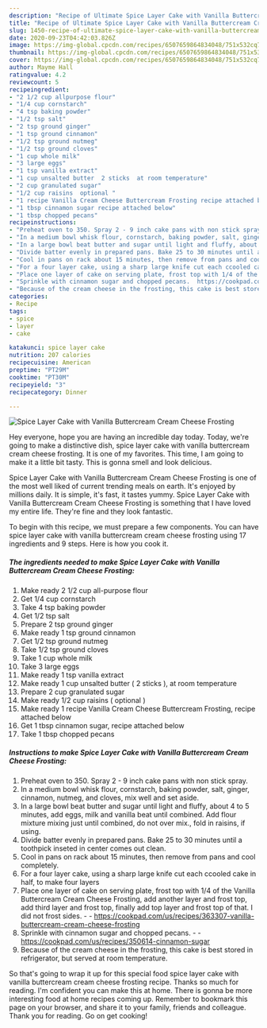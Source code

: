 ```yaml
---
description: "Recipe of Ultimate Spice Layer Cake with Vanilla Buttercream Cream Cheese Frosting"
title: "Recipe of Ultimate Spice Layer Cake with Vanilla Buttercream Cream Cheese Frosting"
slug: 1450-recipe-of-ultimate-spice-layer-cake-with-vanilla-buttercream-cream-cheese-frosting
date: 2020-09-23T04:42:03.826Z
image: https://img-global.cpcdn.com/recipes/6507659864834048/751x532cq70/spice-layer-cake-with-vanilla-buttercream-cream-cheese-frosting-recipe-main-photo.jpg
thumbnail: https://img-global.cpcdn.com/recipes/6507659864834048/751x532cq70/spice-layer-cake-with-vanilla-buttercream-cream-cheese-frosting-recipe-main-photo.jpg
cover: https://img-global.cpcdn.com/recipes/6507659864834048/751x532cq70/spice-layer-cake-with-vanilla-buttercream-cream-cheese-frosting-recipe-main-photo.jpg
author: Mayme Hall
ratingvalue: 4.2
reviewcount: 5
recipeingredient:
- "2 1/2 cup allpurpose flour"
- "1/4 cup cornstarch"
- "4 tsp baking powder"
- "1/2 tsp salt"
- "2 tsp ground ginger"
- "1 tsp ground cinnamon"
- "1/2 tsp ground nutmeg"
- "1/2 tsp ground cloves"
- "1 cup whole milk"
- "3 large eggs"
- "1 tsp vanilla extract"
- "1 cup unsalted butter  2 sticks  at room temperature"
- "2 cup granulated sugar"
- "1/2 cup raisins  optional "
- "1 recipe Vanilla Cream Cheese Buttercream Frosting recipe attached below"
- "1 tbsp cinnamon sugar recipe attached below"
- "1 tbsp chopped pecans"
recipeinstructions:
- "Preheat oven to 350. Spray 2 - 9 inch cake pans with non stick spray."
- "In a medium bowl whisk flour, cornstarch, baking powder, salt, ginger, cinnamon, nutmeg, and cloves,  mix well and set aside."
- "In a large bowl beat butter and sugar until light and fluffy, about 4 to 5 minutes, add eggs, milk and vanilla beat until combined. Add flour mixture mixing just until combined, do not over mix., fold in raisins, if using."
- "Divide batter evenly in prepared pans. Bake 25 to 30 minutes until a toothpick inseted in center comes out clean."
- "Cool in pans on rack about 15 minutes, then remove from pans and cool completely."
- "For a four layer cake, using a sharp large knife cut each ccooled cake in half, to make four layers"
- "Place one layer of cake on serving plate, frost top with 1/4 of the Vanilla Buttercream Cream Cheese Frosting, add another layer and frost top, add third layer and frost top, finally add top layer and frost top of that. I did not frost sides.  https://cookpad.com/us/recipes/363307-vanilla-buttercream-cream-cheese-frosting"
- "Sprinkle with cinnamon sugar and chopped pecans.  https://cookpad.com/us/recipes/350614-cinnamon-sugar"
- "Because of the cream cheese in the frosting, this cake is best stored in refrigerator, but served at room temperature."
categories:
- Recipe
tags:
- spice
- layer
- cake

katakunci: spice layer cake 
nutrition: 207 calories
recipecuisine: American
preptime: "PT29M"
cooktime: "PT30M"
recipeyield: "3"
recipecategory: Dinner

---
```



![Spice Layer Cake with Vanilla Buttercream Cream Cheese Frosting](https://img-global.cpcdn.com/recipes/6507659864834048/751x532cq70/spice-layer-cake-with-vanilla-buttercream-cream-cheese-frosting-recipe-main-photo.jpg)

Hey everyone, hope you are having an incredible day today. Today, we're going to make a distinctive dish, spice layer cake with vanilla buttercream cream cheese frosting. It is one of my favorites. This time, I am going to make it a little bit tasty. This is gonna smell and look delicious.

Spice Layer Cake with Vanilla Buttercream Cream Cheese Frosting is one of the most well liked of current trending meals on earth. It's enjoyed by millions daily. It is simple, it's fast, it tastes yummy. Spice Layer Cake with Vanilla Buttercream Cream Cheese Frosting is something that I have loved my entire life. They're fine and they look fantastic.




To begin with this recipe, we must prepare a few components. You can have spice layer cake with vanilla buttercream cream cheese frosting using 17 ingredients and 9 steps. Here is how you cook it.

<!--inarticleads1-->

##### The ingredients needed to make Spice Layer Cake with Vanilla Buttercream Cream Cheese Frosting:

1. Make ready 2 1/2 cup all-purpose flour
1. Get 1/4 cup cornstarch
1. Take 4 tsp baking powder
1. Get 1/2 tsp salt
1. Prepare 2 tsp ground ginger
1. Make ready 1 tsp ground cinnamon
1. Get 1/2 tsp ground nutmeg
1. Take 1/2 tsp ground cloves
1. Take 1 cup whole milk
1. Take 3 large eggs
1. Make ready 1 tsp vanilla extract
1. Make ready 1 cup unsalted butter ( 2 sticks ), at room temperature
1. Prepare 2 cup granulated sugar
1. Make ready 1/2 cup raisins ( optional )
1. Make ready 1 recipe Vanilla Cream Cheese Buttercream Frosting, recipe attached below
1. Get 1 tbsp cinnamon sugar, recipe attached below
1. Take 1 tbsp chopped pecans




<!--inarticleads2-->

##### Instructions to make Spice Layer Cake with Vanilla Buttercream Cream Cheese Frosting:

1. Preheat oven to 350. Spray 2 - 9 inch cake pans with non stick spray.
1. In a medium bowl whisk flour, cornstarch, baking powder, salt, ginger, cinnamon, nutmeg, and cloves,  mix well and set aside.
1. In a large bowl beat butter and sugar until light and fluffy, about 4 to 5 minutes, add eggs, milk and vanilla beat until combined. Add flour mixture mixing just until combined, do not over mix., fold in raisins, if using.
1. Divide batter evenly in prepared pans. Bake 25 to 30 minutes until a toothpick inseted in center comes out clean.
1. Cool in pans on rack about 15 minutes, then remove from pans and cool completely.
1. For a four layer cake, using a sharp large knife cut each ccooled cake in half, to make four layers
1. Place one layer of cake on serving plate, frost top with 1/4 of the Vanilla Buttercream Cream Cheese Frosting, add another layer and frost top, add third layer and frost top, finally add top layer and frost top of that. I did not frost sides. -  - https://cookpad.com/us/recipes/363307-vanilla-buttercream-cream-cheese-frosting
1. Sprinkle with cinnamon sugar and chopped pecans. -  - https://cookpad.com/us/recipes/350614-cinnamon-sugar
1. Because of the cream cheese in the frosting, this cake is best stored in refrigerator, but served at room temperature.




So that's going to wrap it up for this special food spice layer cake with vanilla buttercream cream cheese frosting recipe. Thanks so much for reading. I'm confident you can make this at home. There is gonna be more interesting food at home recipes coming up. Remember to bookmark this page on your browser, and share it to your family, friends and colleague. Thank you for reading. Go on get cooking!
